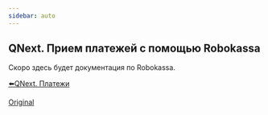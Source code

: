 ```yaml
---
sidebar: auto
---
```


## QNext. Прием платежей с помощью Robokassa

Скоро здесь будет документация по Robokassa.



[⬅️QNext. Платежи](/docs-test/ph/pay)

[Original](https://telegra.ph/QNext-Payments-Robokassa-01-01)